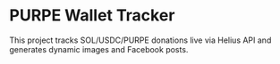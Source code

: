 # PURPE Wallet Tracker

This project tracks SOL/USDC/PURPE donations live via Helius API and generates dynamic images and Facebook posts.